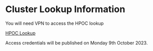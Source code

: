 # Cluster Lookup Information

You will need VPN to access the HPOC lookup

<a href="lookuptw.apj-cxrules.win" target="_blank">HPOC Lookup</a>

Access credentials will be published on Monday 9th October 2023.